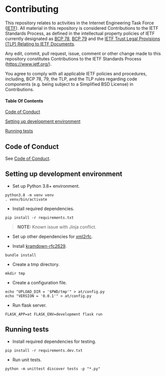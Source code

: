# Contributing

This repository relates to activities in the Internet Engineering Task Force
([IETF](https://www.ietf.org/)). All material in this repository is considered
Contributions to the IETF Standards Process, as defined in the intellectual
property policies of IETF currently designated as
[BCP 78](https://www.rfc-editor.org/info/bcp78),
[BCP 79](https://www.rfc-editor.org/info/bcp79) and the
[IETF Trust Legal Provisions (TLP) Relating to IETF Documents](http://trustee.ietf.org/trust-legal-provisions.html).

Any edit, commit, pull request, issue, comment or other change made to this
repository constitutes Contributions to the IETF Standards Process
(https://www.ietf.org/).

You agree to comply with all applicable IETF policies and procedures, including,
BCP 78, 79, the TLP, and the TLP rules regarding code components (e.g. being
subject to a Simplified BSD License) in Contributions.

#### Table Of Contents

[Code of Conduct](#code-of-conduct)

[Setting up development environment](#setting-up-development-environment)

[Running tests](#running-tests)

## Code of Conduct

See [Code of Conduct](CODE_OF_CONDUCT.md).

## Setting up development environment

* Set up Python 3.8+ environment.
```
python3.8 -m venv venv
. venv/bin/activate
```

* Install required dependencies.
```
pip install -r requirements.txt
```

> **NOTE:** Known issue with Jinja conflict.

* Set up other dependencies for [xml2rfc](https://pypi.org/project/xml2rfc/).

* Install [kramdown-rfc2629](https://github.com/cabo/kramdown-rfc2629).
```
bundle install
```

* Create a tmp directory.
```
mkdir tmp
```

* Create a configuration file.
```
echo "UPLOAD_DIR = '$PWD/tmp'" > at/config.py
echo "VERSION = '0.0.1'" > at/config.py
```

* Run flask server.
```
FLASK_APP=at FLASK_ENV=development flask run
```

## Running tests
* Install required dependencies for testing.
```
pip install -r requirements.dev.txt
```

* Run unit tests.
```
python -m unittest discover tests -p "*.py"
```
